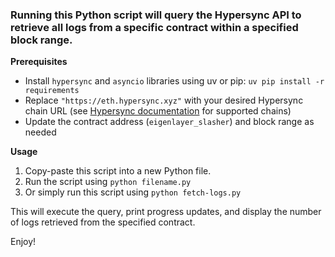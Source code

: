 ### Running this Python script will query the Hypersync API to retrieve all logs from a specific contract within a specified block range.

**Prerequisites**

- Install `hypersync` and `asyncio` libraries using uv or pip: `uv pip install -r requirements`
- Replace `"https://eth.hypersync.xyz"` with your desired Hypersync chain URL (see [Hypersync documentation](https://docs.envio.dev/docs/overview-hypersync) for supported chains)
- Update the contract address (`eigenlayer_slasher`) and block range as needed

**Usage**

1. Copy-paste this script into a new Python file.
2. Run the script using `python filename.py`
3. Or simply run this script using `python fetch-logs.py`

This will execute the query, print progress updates, and display the number of logs retrieved from the specified contract.

Enjoy!
